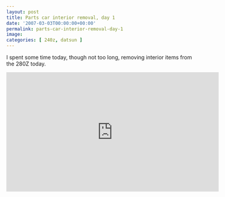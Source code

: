 ```yaml
---
layout: post
title: Parts car interior removal, day 1
date: '2007-03-03T00:00:00+00:00'
permalink: parts-car-interior-removal-day-1
image: 
categories: [ 240z, datsun ]
---
```

I spent some time today, though not too long, removing interior items from the 280Z today.

<iframe width="560" height="315" src="https://www.youtube.com/embed/kT3JOKqYCIY?si=b3IHEU9ajQAzp8Cz" title="YouTube video player" frameborder="0" allow="accelerometer; autoplay; clipboard-write; encrypted-media; gyroscope; picture-in-picture; web-share" allowfullscreen></iframe>



